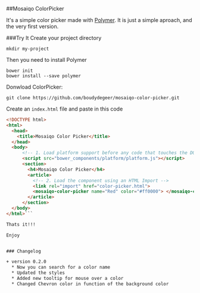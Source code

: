 ##Mosaiqo ColorPicker

It's a simple color picker made with [Polymer](http://www.polymer-project.org/).
It is just a simple aproach, and the very first version.

###Try It
Create your project directory
    
    mkdir my-project


Then you need to install Polymer
    
    bower init
    bower install --save polymer


Donwload ColorPicker:

    git clone https://github.com/boudydegeer/mosaiqo-color-picker.git


Create an `index.html` file and paste in this code
    
```html
<!DOCTYPE html>
<html>
  <head>
    <title>Mosaiqo Color Picker</title>
  </head>
  <body>
      <!-- 1. Load platform support before any code that touches the DOM. -->
      <script src="bower_components/platform/platform.js"></script>
      <section>
        <h4>Mosaiqo Color Picker</h4>
        <article>
          <!-- 2. Load the component using an HTML Import -->
          <link rel="import" href="color-picker.html">
          <mosaiqo-color-picker name="Red" color="#ff0000"> </mosaiqo-color-picker>
        </article>
      </section>
  </body>
</html>```

Thats it!!!

Enjoy


### Changelog

+ version 0.2.0
  * Now you can search for a color name
  * Updated the styles
  * Added new tooltip for mouse over a color
  * Changed Chevron color in function of the background color